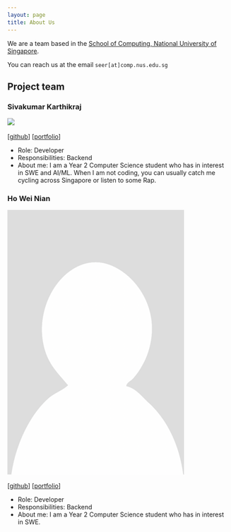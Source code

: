 ```yaml
---
layout: page
title: About Us
---
```


We are a team based in the [School of Computing, National University of Singapore](https://www.comp.nus.edu.sg).

You can reach us at the email `seer[at]comp.nus.edu.sg`

## Project team


### Sivakumar Karthikraj

![](images/TechRaj.png)

[[github](http://github.com/TechRaj)]
[[portfolio](team/TechRaj.md)]

* Role: Developer
* Responsibilities: Backend
* About me: I am a Year 2 Computer Science student who has in interest in SWE and AI/ML. When I am not coding, you can usually catch me cycling across Singapore or listen to some Rap.

### Ho Wei Nian

![](images/hweinian.png)

[[github](http://github.com/hweinian)]
[[portfolio](team/johndoe.md)]

* Role: Developer
* Responsibilities: Backend
* About me: I am a Year 2 Computer Science student who has in interest in SWE. 
